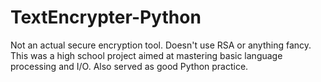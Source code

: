 # TextEncrypter-Python

Not an actual secure encryption tool. Doesn't use RSA or anything fancy.
This was a high school project aimed at mastering basic language processing and I/O.
Also served as good Python practice.
